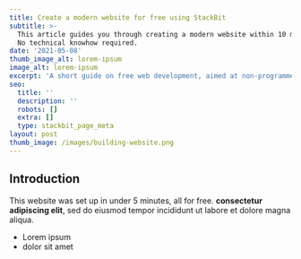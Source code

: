 ```yaml
---
title: Create a modern website for free using StackBit
subtitle: >-
  This article guides you through creating a modern website within 10 minutes.
  No technical knowhow required.
date: '2021-05-08'
thumb_image_alt: lorem-ipsum
image_alt: lorem-ipsum
excerpt: 'A short guide on free web development, aimed at non-programmers'
seo:
  title: ''
  description: ''
  robots: []
  extra: []
  type: stackbit_page_meta
layout: post
thumb_image: /images/building-website.png
---
```

## Introduction

This website was set up in under 5 minutes, all for free. **consectetur adipiscing elit**, sed do eiusmod tempor incididunt ut labore et dolore magna aliqua.

*   Lorem ipsum
*   dolor sit amet
